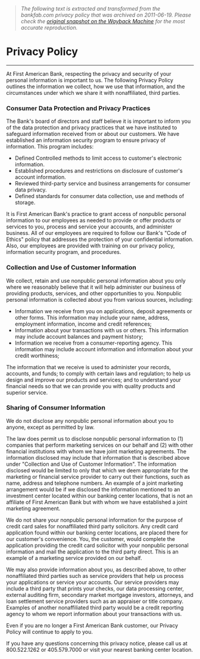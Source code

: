 > *The following text is extracted and transformed from the bankfab.com privacy policy that was archived on 2011-06-19. Please check the [original snapshot on the Wayback Machine](https://web.archive.org/web/20110619221616id_/http%3A//bankfab.com/privacypolicy.php) for the most accurate reproduction.*

# Privacy Policy

* * *

At First American Bank, respecting the privacy and security of your personal information is important to us. The following Privacy Policy outlines the information we collect, how we use that information, and the circumstances under which we share it with nonaffiliated, third parties.

  


### Consumer Data Protection and Privacy Practices

The Bank's board of directors and staff believe it is important to inform you of the data protection and privacy practices that we have instituted to safeguard information received from or about our customers. We have established an information security program to ensure privacy of information. This program includes:  


* Defined Controlled methods to limit access to customer's electronic information.
* Established procedures and restrictions on disclosure of customer's account information.
* Reviewed third-party service and business arrangements for consumer data privacy.
* Defined standards for consumer data collection, use and methods of storage.

It is First American Bank's practice to grant access of nonpublic personal information to our employees as needed to provide or offer products or services to you, process and service your accounts, and administer business. All of our employees are required to follow our Bank's "Code of Ethics" policy that addresses the protection of your confidential information. Also, our employees are provided with training on our privacy policy, information security program, and procedures.

  


### Collection and Use of Customer Information

We collect, retain and use nonpublic personal information about you only where we reasonably believe that it will help administer our business of providing products, services, and other opportunities to you. Nonpublic personal information is collected about you from various sources, including: 

* Information we receive from you on applications, deposit agreements or other forms. This information may include your name, address, employment information, income and credit references;
* Information about your transactions with us or others. This information may include account balances and payment history;
* Information we receive from a consumer-reporting agency. This information may include account information and information about your credit worthiness;
  


The information that we receive is used to administer your records, accounts, and funds; to comply with certain laws and regulation; to help us design and improve our products and services; and to understand your financial needs so that we can provide you with quality products and superior service.

  


### Sharing of Consumer Information

We do not disclose any nonpublic personal information about you to anyone, except as permitted by law.

The law does permit us to disclose nonpublic personal information to (1) companies that perform marketing services on our behalf and (2) with other financial institutions with whom we have joint marketing agreements. The information disclosed may include that information that is described above under "Collection and Use of Customer Information". The information disclosed would be limited to only that which we deem appropriate for the marketing or financial service provider to carry out their functions, such as name, address and telephone numbers. An example of a joint marketing arrangement would be if we disclosed the information mentioned to an investment center located within our banking center locations, that is not an affiliate of First American Bank but with whom we have established a joint marketing agreement.

We do not share your nonpublic personal information for the purpose of credit card sales for nonaffiliated third party solicitors. Any credit card application found within our banking center locations, are placed there for our customer's convenience. You, the customer, would complete the application providing the credit card solicitor with your nonpublic personal information and mail the application to the third party direct. This is an example of a marketing service provided on our behalf.

We may also provide information about you, as described above, to other nonaffiliated third parties such as service providers that help us process your applications or service your accounts. Our service providers may include a third party that prints your checks, our data processing center, external auditing firm, secondary market mortgage investors, attorneys, and loan settlement service providers such as an appraiser or title company. Examples of another nonaffiliated third party would be a credit reporting agency to whom we report information about your transactions with us.

Even if you are no longer a First American Bank customer, our Privacy Policy will continue to apply to you.

If you have any questions concerning this privacy notice, please call us at 800.522.1262 or 405.579.7000 or visit your nearest banking center location.
